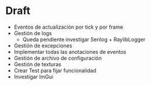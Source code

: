 # Draft

- Eventos de actualización por tick y por frame
- Gestión de logs
  - Queda pendiente investigar Serilog + RaylibLogger
- Gestión de excepciones
- Implementar todas las anotaciones de eventos
- Gestión de archivo de configuración
- Gestión de texturas
- Crear Test para fijar funcionalidad
- Investigar ImGui
